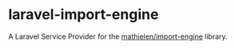 laravel-import-engine
=====================
A Laravel Service Provider for the [mathielen/import-engine](https://github.com/mathielen/import-engine) library.
